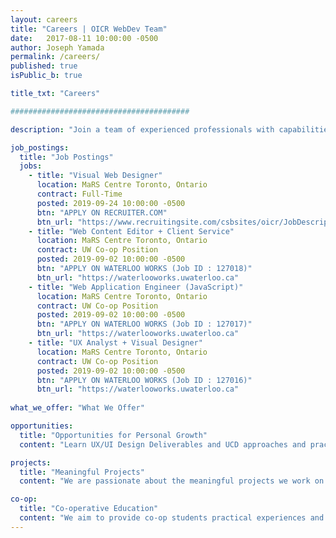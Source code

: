 ```yaml
---
layout: careers
title: "Careers | OICR WebDev Team"
date:   2017-08-11 10:00:00 -0500
author: Joseph Yamada
permalink: /careers/
published: true
isPublic_b: true

title_txt: "Careers"

########################################

description: "Join a team of experienced professionals with capabilities that range from UX design, bioinformatics training, international research, online engagement, and application development of online tools for large cancer-related topics and data sets."

job_postings:
  title: "Job Postings"
  jobs:
    - title: "Visual Web Designer" 
      location: MaRS Centre Toronto, Ontario
      contract: Full-Time
      posted: 2019-09-24 10:00:00 -0500
      btn: "APPLY ON RECRUITER.COM"
      btn_url: "https://www.recruitingsite.com/csbsites/oicr/JobDescription.asp?JobNumber=849785"
    - title: "Web Content Editor + Client Service" 
      location: MaRS Centre Toronto, Ontario
      contract: UW Co-op Position
      posted: 2019-09-02 10:00:00 -0500
      btn: "APPLY ON WATERLOO WORKS (Job ID : 127018)"
      btn_url: "https://waterlooworks.uwaterloo.ca"
    - title: "Web Application Engineer (JavaScript)" 
      location: MaRS Centre Toronto, Ontario
      contract: UW Co-op Position
      posted: 2019-09-02 10:00:00 -0500
      btn: "APPLY ON WATERLOO WORKS (Job ID : 127017)"
      btn_url: "https://waterlooworks.uwaterloo.ca"
    - title: "UX Analyst + Visual Designer" 
      location: MaRS Centre Toronto, Ontario
      contract: UW Co-op Position
      posted: 2019-09-02 10:00:00 -0500
      btn: "APPLY ON WATERLOO WORKS (Job ID : 127016)"
      btn_url: "https://waterlooworks.uwaterloo.ca"
      
what_we_offer: "What We Offer"

opportunities:
  title: "Opportunities for Personal Growth"
  content: "Learn UX/UI Design Deliverables and UCD approaches and practices.  Learn MERN+J (Mongo, Express, ReactJS/Redux, NodeJS/Koa/ExpressJS, Static - Jekyll), LAMP+D (Linux,Apache, MySQL, PHP, CMS - Drupal); Invision, Slack, Jira, Confluence, GitHub, Docker, Apache Solr."

projects:
  title: "Meaningful Projects"
  content: "We are passionate about the meaningful projects we work on that empower the cancer research community with high-quality tools and websites that engage their target users. An estimated 1 in 2 Canadians will develop cancer in their lifetime, and about 1 in 4 Canadians will die of cancer. We use technologies to assist in understanding the disease that affects us all. "

co-op:
  title: "Co-operative Education"
  content: "We aim to provide co-op students practical experiences and practices that enable them to become quickly knowledge and useful, delivering real solutions and deliverables that are valued and used within a web-based software engineering approach to deliver quaility UI/UX software results.  We seek students who perform responsibly and effectively with mentorship and team resources to support learning and growth. "
---
```

